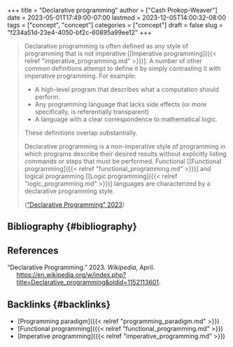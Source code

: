 +++
title = "Declarative programming"
author = ["Cash Prokop-Weaver"]
date = 2023-05-01T17:49:00-07:00
lastmod = 2023-12-05T14:00:32-08:00
tags = ["concept", "concept"]
categories = ["concept"]
draft = false
slug = "f234a51d-23e4-4050-bf2c-60895a99ee12"
+++

> Declarative programming is often defined as any style of programming that is not imperative [[Imperative programming]({{< relref "imperative_programming.md" >}})]. A number of other common definitions attempt to define it by simply contrasting it with imperative programming. For example:
>
> -   A high-level program that describes what a computation should perform.
> -   Any programming language that lacks side effects (or more specifically, is referentially transparent)
> -   A language with a clear correspondence to mathematical logic.
>
> These definitions overlap substantially.
>
> Declarative programming is a non-imperative style of programming in which programs describe their desired results without explicitly listing commands or steps that must be performed. Functional [[Functional programming]({{< relref "functional_programming.md" >}})] and logical programming [[Logic programming]({{< relref "logic_programming.md" >}})] languages are characterized by a declarative programming style.
>
> (<a href="#citeproc_bib_item_1">“Declarative Programming” 2023</a>)


## Bibliography {#bibliography}

## References

<style>.csl-entry{text-indent: -1.5em; margin-left: 1.5em;}</style><div class="csl-bib-body">
  <div class="csl-entry"><a id="citeproc_bib_item_1"></a>“Declarative Programming.” 2023. <i>Wikipedia</i>, April. <a href="https://en.wikipedia.org/w/index.php?title=Declarative_programming&oldid=1152113601">https://en.wikipedia.org/w/index.php?title=Declarative_programming&#38;oldid=1152113601</a>.</div>
</div>


## Backlinks {#backlinks}

-   [Programming paradigm]({{< relref "programming_paradigm.md" >}})
-   [Functional programming]({{< relref "functional_programming.md" >}})
-   [Imperative programming]({{< relref "imperative_programming.md" >}})
